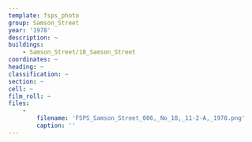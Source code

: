 ```yaml
---
template: fsps_photo
group: Samson_Street
year: '1978'
description: ~
buildings:
    - Samson_Street/18_Samson_Street
coordinates: ~
heading: ~
classification: ~
section: ~
cell: ~
film_roll: ~
files:
    -
        filename: 'FSPS_Samson_Street_006,_No_18,_11-2-A,_1978.png'
        caption: ''
---
```

